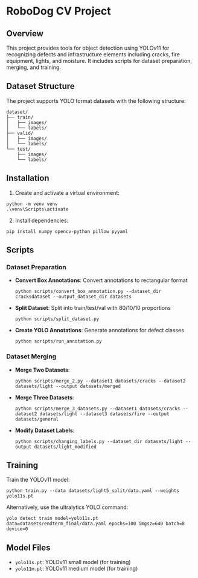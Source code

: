 # RoboDog CV Project

## Overview
This project provides tools for object detection using YOLOv11 for recognizing defects and infrastructure elements including cracks, fire equipment, lights, and moisture. It includes scripts for dataset preparation, merging, and training.

## Dataset Structure
The project supports YOLO format datasets with the following structure:
```
dataset/
├── train/
│   ├── images/
│   └── labels/
├── valid/
│   ├── images/
│   └── labels/
└── test/
    ├── images/
    └── labels/
```

## Installation

1. Create and activate a virtual environment:
```
python -m venv venv
.\venv\Scripts\activate
```

2. Install dependencies:
```
pip install numpy opencv-python pillow pyyaml
```

## Scripts

### Dataset Preparation

- **Convert Box Annotations**: Convert annotations to rectangular format
  ```
  python scripts/convert_box_annotation.py --dataset_dir cracksdataset --output_dataset_dir datasets
  ```

- **Split Dataset**: Split into train/test/val with 80/10/10 proportions
  ```
  python scripts/split_dataset.py
  ```

- **Create YOLO Annotations**: Generate annotations for defect classes
  ```
  python scripts/run_annotation.py
  ```

### Dataset Merging

- **Merge Two Datasets**:
  ```
  python scripts/merge_2.py --dataset1 datasets/cracks --dataset2 datasets/light --output datasets/merged
  ```

- **Merge Three Datasets**:
  ```
  python scripts/merge_3_datasets.py --dataset1 datasets/cracks --dataset2 datasets/light --dataset3 datasets/fire --output datasets/general
  ```

- **Modify Dataset Labels**:
  ```
  python scripts/changing_labels.py --dataset_dir datasets/light --output datasets/light_modified
  ```

## Training

Train the YOLOv11 model:
```
python train.py --data datasets/light5_split/data.yaml --weights yolo11s.pt
```

Alternatively, use the ultralytics YOLO command:
```
yolo detect train model=yolo11s.pt data=datasets/endterm_final/data.yaml epochs=100 imgsz=640 batch=8 device=0
```


## Model Files

- `yolo11s.pt`: YOLOv11 small model (for training)
- `yolo11m.pt`: YOLOv11 medium model (for training)